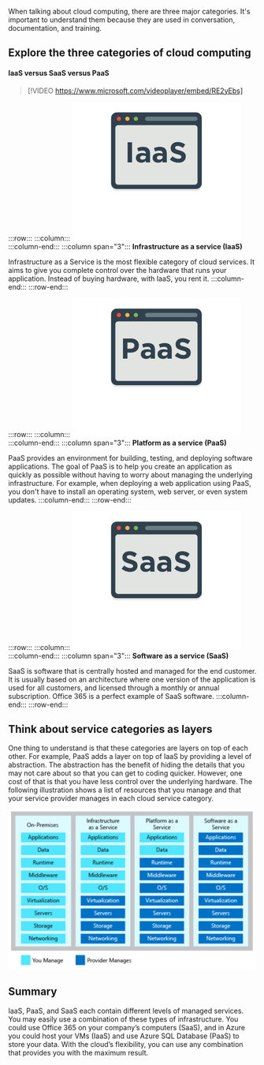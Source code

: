 When talking about cloud computing, there are three major categories. It's important to understand them because they are used in conversation, documentation, and training.

## Explore the three categories of cloud computing

#### IaaS versus SaaS versus PaaS

> [!VIDEO https://www.microsoft.com/videoplayer/embed/RE2yEbs]

:::row:::
  :::column:::
    ![IaaS icon](../media/5-iaas.png)
  :::column-end:::
  :::column span="3":::
**Infrastructure as a service (IaaS)**

Infrastructure as a Service is the most flexible category of cloud services. It aims to give you complete control over the hardware that runs your application. Instead of buying hardware, with IaaS, you rent it.
  :::column-end:::
:::row-end:::

:::row:::
  :::column:::
    ![PaaS icon](../media/5-paas.png)
  :::column-end:::
  :::column span="3":::
**Platform as a service (PaaS)**

PaaS provides an environment for building, testing, and deploying software applications. The goal of PaaS is to help you create an application as quickly as possible without having to worry about managing the underlying infrastructure. For example, when deploying a web application using PaaS, you don't have to install an operating system, web server, or even system updates.
  :::column-end:::
:::row-end:::

:::row:::
  :::column:::
    ![SaaS icon](../media/5-saas.png)
  :::column-end:::
  :::column span="3":::
**Software as a service (SaaS)**

SaaS is software that is centrally hosted and managed for the end customer. It is usually based on an architecture where one version of the application is used for all customers, and licensed through a monthly or annual subscription. Office 365 is a perfect example of SaaS software.
  :::column-end:::
:::row-end:::

## Think about service categories as layers

One thing to understand is that these categories are layers on top of each other. For example, PaaS adds a layer on top of IaaS by providing a level of abstraction. The abstraction has the benefit of hiding the details that you may not care about so that you can get to coding quicker. However, one cost of that is that you have less control over the underlying hardware. The following illustration shows a list of resources that you manage and that your service provider manages in each cloud service category.

![An illustration showing the level of abstraction in each category of cloud service.](../media/5-layer-diagram.png)

## Summary

IaaS, PaaS, and SaaS each contain different levels of managed services. You may easily use a combination of these types of infrastructure. You could use Office 365 on your company’s computers (SaaS), and in Azure you could host your VMs (IaaS) and use Azure SQL Database (PaaS) to store your data. With the cloud’s flexibility, you can use any combination that provides you with the maximum result.
